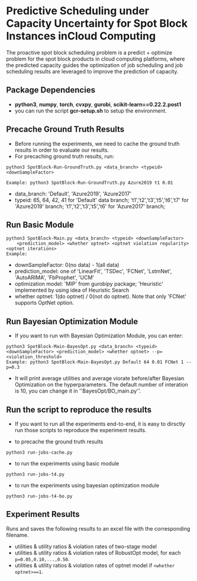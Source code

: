# Predictive Scheduling under Capacity Uncertainty for Spot Block Instances inCloud Computing

The proactive spot block scheduling problem is a predict + optimize problem for  the spot block products in cloud computing platforms, where the predicted capacity guides the optimization of job scheduling and job scheduling results are leveraged to improve the prediction of capacity. 

## Package Dependencies
- **python3**, **numpy**, **torch**, **cvxpy**, **gurobi**, **scikit-learn==0.22.2.post1**
- you can run the script **gcr-setup.sh** to setup the environment.

## Precache Ground Truth Results
- Before running the experiments, we need to cache the ground truth results in order to evaluate our results. 
- For precaching ground truth results, run:
```
python3 SpotBlock-Run-GroundTruth.py <data_branch> <typeid> <downSampleFactor>
```
```
Example: python3 SpotBlock-Run-GroundTruth.py Azure2019 t1 0.01
```
- data_branch: 'Default', 'Azure2019', 'Azure2017'
- typeid: 65, 64, 42, 41 for 'Default' data branch; 't1','t2','t3','t5','t6','t7' for 'Azure2019' branch; 't1','t2','t3','t5','t6' for 'Azure2017' branch;

## Run Basic Module
```
python3 SpotBlock-Main.py <data_branch> <typeid> <downSampleFactor> 
    <prediction_model> <whether optnet> <optnet violation regularity> <optnet iterations>
Example:  
```
- downSampleFactor: 0(no data) - 1(all data)
- prediction_model: one of 'LinearFit', 'TSDec', 'FCNet', 'LstmNet', 'AutoARIMA', 'FbProphet', 'UCM'
- optimization model: 'MIP' from gurobipy package; 'Heuristic' implemented by using idea of Heuristic Search
- whether optnet: 1(do optnet) / 0(not do optnet). Note that only 'FCNet' supports OptNet option.

## Run Bayesian Optimization Module
- If you want to run with Bayesian Optimization Module, you can enter:

```
python3 SpotBlock-Main-BayesOpt.py <data_branch> <typeid> <downSampleFactor> <prediction_model> <whether optnet> --p=<violation_threshold>
Example: python3 SpotBlock-Main-BayesOpt.py Default 64 0.01 FCNet 1 --p=0.3
```
- It will print average utilities and average viorate before/after Bayesian Optimization on the hyperparameters. The default number of interation is 10, you can change it in ''BayesOpt/BO_main.py''.

## Run the script to reproduce the results
- If you want to run all the experiments end-to-end, it is easy to dirsctly run those scripts to reproduce the experiment results.

- to precache the ground truth results

```
python3 run-jobs-cache.py
```

- to run the experiments using basic module

```
python3 run-jobs-t4.py
```

- to run the experiments using bayesian optimization module

```
python3 run-jobs-t4-bo.py
```


## Experiment Results
Runs and saves the following results to an excel file with the corresponding filename.

- utilities & utility ratios & violation rates of two-stage model
- utilities & utility ratios & violation rates of RobustOpt model, for each ```p=0.05,0.10,...,0.50```.
- utilities & utility ratios & violation rates of optnet model if ```<whether optnet>==1```.
